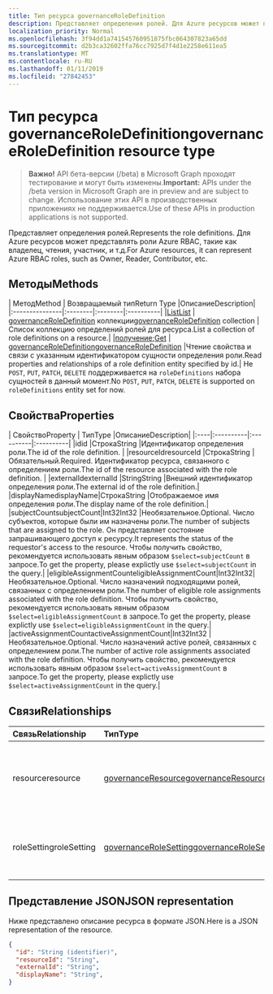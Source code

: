 ```yaml
---
title: Тип ресурса governanceRoleDefinition
description: Представляет определения ролей. Для Azure ресурсов может представлять роли Azure RBAC, такие как владелец, чтения, участник, и т.д.
localization_priority: Normal
ms.openlocfilehash: 3f94dd1a741545760951875fbc064307823a65dd
ms.sourcegitcommit: d2b3ca32602ffa76cc7925d7f4d1e2258e611ea5
ms.translationtype: MT
ms.contentlocale: ru-RU
ms.lasthandoff: 01/11/2019
ms.locfileid: "27842453"
---
```

# <a name="governanceroledefinition-resource-type"></a><span data-ttu-id="cd72a-104">Тип ресурса governanceRoleDefinition</span><span class="sxs-lookup"><span data-stu-id="cd72a-104">governanceRoleDefinition resource type</span></span>

> <span data-ttu-id="cd72a-105">**Важно!** API бета-версии (/beta) в Microsoft Graph проходят тестирование и могут быть изменены.</span><span class="sxs-lookup"><span data-stu-id="cd72a-105">**Important:** APIs under the /beta version in Microsoft Graph are in preview and are subject to change.</span></span> <span data-ttu-id="cd72a-106">Использование этих API в производственных приложениях не поддерживается.</span><span class="sxs-lookup"><span data-stu-id="cd72a-106">Use of these APIs in production applications is not supported.</span></span> 


<span data-ttu-id="cd72a-107">Представляет определения ролей.</span><span class="sxs-lookup"><span data-stu-id="cd72a-107">Represents the role definitions.</span></span> <span data-ttu-id="cd72a-108">Для Azure ресурсов может представлять роли Azure RBAC, такие как владелец, чтения, участник, и т.д.</span><span class="sxs-lookup"><span data-stu-id="cd72a-108">For Azure resources, it can represent Azure RBAC roles, such as Owner, Reader, Contributor, etc.</span></span>


## <a name="methods"></a><span data-ttu-id="cd72a-109">Методы</span><span class="sxs-lookup"><span data-stu-id="cd72a-109">Methods</span></span>

| <span data-ttu-id="cd72a-110">Метод</span><span class="sxs-lookup"><span data-stu-id="cd72a-110">Method</span></span>          | <span data-ttu-id="cd72a-111">Возвращаемый тип</span><span class="sxs-lookup"><span data-stu-id="cd72a-111">Return Type</span></span> |<span data-ttu-id="cd72a-112">Описание</span><span class="sxs-lookup"><span data-stu-id="cd72a-112">Description</span></span>|
|:---------------|:--------|:--------|:----------|
|[<span data-ttu-id="cd72a-113">List</span><span class="sxs-lookup"><span data-stu-id="cd72a-113">List</span></span>](../api/governanceroledefinition-list.md) | <span data-ttu-id="cd72a-114">[governanceRoleDefinition](../resources/governanceroledefinition.md) коллекции</span><span class="sxs-lookup"><span data-stu-id="cd72a-114">[governanceRoleDefinition](../resources/governanceroledefinition.md) collection</span></span> |<span data-ttu-id="cd72a-115">Список коллекцию определений ролей для ресурса.</span><span class="sxs-lookup"><span data-stu-id="cd72a-115">List a collection of role definitions on a resource.</span></span>|
|<span data-ttu-id="cd72a-116">[получение](../api/governanceroledefinition-get.md);</span><span class="sxs-lookup"><span data-stu-id="cd72a-116">[Get](../api/governanceroledefinition-get.md)</span></span> | [<span data-ttu-id="cd72a-117">governanceRoleDefinition</span><span class="sxs-lookup"><span data-stu-id="cd72a-117">governanceRoleDefinition</span></span>](../resources/governanceroledefinition.md) |<span data-ttu-id="cd72a-118">Чтение свойства и связи с указанным идентификатором сущности определения роли.</span><span class="sxs-lookup"><span data-stu-id="cd72a-118">Read properties and relationships of a role definition entity specified by id.</span></span>|
<span data-ttu-id="cd72a-119">Не `POST`, `PUT`, `PATCH`, `DELETE` поддерживается на `roleDefinitions` набора сущностей в данный момент.</span><span class="sxs-lookup"><span data-stu-id="cd72a-119">No `POST`, `PUT`, `PATCH`, `DELETE` is supported on `roleDefinitions` entity set for now.</span></span>
## <a name="properties"></a><span data-ttu-id="cd72a-120">Свойства</span><span class="sxs-lookup"><span data-stu-id="cd72a-120">Properties</span></span>
| <span data-ttu-id="cd72a-121">Свойство</span><span class="sxs-lookup"><span data-stu-id="cd72a-121">Property</span></span>  | <span data-ttu-id="cd72a-122">Тип</span><span class="sxs-lookup"><span data-stu-id="cd72a-122">Type</span></span>      |<span data-ttu-id="cd72a-123">Описание</span><span class="sxs-lookup"><span data-stu-id="cd72a-123">Description</span></span>|
|:----|:----------|:----------|:----------|
|<span data-ttu-id="cd72a-124">id</span><span class="sxs-lookup"><span data-stu-id="cd72a-124">id</span></span>         |<span data-ttu-id="cd72a-125">Строка</span><span class="sxs-lookup"><span data-stu-id="cd72a-125">String</span></span>     |<span data-ttu-id="cd72a-126">Идентификатор определения роли.</span><span class="sxs-lookup"><span data-stu-id="cd72a-126">The id of the role definition.</span></span> |
|<span data-ttu-id="cd72a-127">resourceId</span><span class="sxs-lookup"><span data-stu-id="cd72a-127">resourceId</span></span> |<span data-ttu-id="cd72a-128">Строка</span><span class="sxs-lookup"><span data-stu-id="cd72a-128">String</span></span>     |<span data-ttu-id="cd72a-129">Обязательный.</span><span class="sxs-lookup"><span data-stu-id="cd72a-129">Required.</span></span> <span data-ttu-id="cd72a-130">Идентификатор ресурса, связанного с определением роли.</span><span class="sxs-lookup"><span data-stu-id="cd72a-130">The id of the resource associated with the role definition.</span></span> |
|<span data-ttu-id="cd72a-131">externalId</span><span class="sxs-lookup"><span data-stu-id="cd72a-131">externalId</span></span>   |<span data-ttu-id="cd72a-132">String</span><span class="sxs-lookup"><span data-stu-id="cd72a-132">String</span></span>     |<span data-ttu-id="cd72a-133">Внешний идентификатор определения роли.</span><span class="sxs-lookup"><span data-stu-id="cd72a-133">The external id of the role definition.</span></span>|
|<span data-ttu-id="cd72a-134">displayName</span><span class="sxs-lookup"><span data-stu-id="cd72a-134">displayName</span></span>|<span data-ttu-id="cd72a-135">Строка</span><span class="sxs-lookup"><span data-stu-id="cd72a-135">String</span></span>     |<span data-ttu-id="cd72a-136">Отображаемое имя определения роли.</span><span class="sxs-lookup"><span data-stu-id="cd72a-136">The display name of the role definition.</span></span>|
|<span data-ttu-id="cd72a-137">subjectCount</span><span class="sxs-lookup"><span data-stu-id="cd72a-137">subjectCount</span></span>|<span data-ttu-id="cd72a-138">Int32</span><span class="sxs-lookup"><span data-stu-id="cd72a-138">Int32</span></span>     |<span data-ttu-id="cd72a-139">Необязательное.</span><span class="sxs-lookup"><span data-stu-id="cd72a-139">Optional.</span></span> <span data-ttu-id="cd72a-140">Число субъектов, которые были им назначены роли.</span><span class="sxs-lookup"><span data-stu-id="cd72a-140">The number of subjects that are assigned to the role.</span></span> <span data-ttu-id="cd72a-141">Он представляет состояние запрашивающего доступ к ресурсу.</span><span class="sxs-lookup"><span data-stu-id="cd72a-141">It represents the status of the requestor's access to the resource.</span></span> <span data-ttu-id="cd72a-142">Чтобы получить свойство, рекомендуется использовать явным образом `$select=subjectCount` в запросе.</span><span class="sxs-lookup"><span data-stu-id="cd72a-142">To get the property, please explictly use `$select=subjectCount` in the query.</span></span>|
|<span data-ttu-id="cd72a-143">eligibleAssignmentCount</span><span class="sxs-lookup"><span data-stu-id="cd72a-143">eligibleAssignmentCount</span></span>|<span data-ttu-id="cd72a-144">Int32</span><span class="sxs-lookup"><span data-stu-id="cd72a-144">Int32</span></span>|<span data-ttu-id="cd72a-145">Необязательное.</span><span class="sxs-lookup"><span data-stu-id="cd72a-145">Optional.</span></span> <span data-ttu-id="cd72a-146">Число назначений подходящими ролей, связанных с определением роли.</span><span class="sxs-lookup"><span data-stu-id="cd72a-146">The number of eligible role assignments associated with the role definition.</span></span> <span data-ttu-id="cd72a-147">Чтобы получить свойство, рекомендуется использовать явным образом `$select=eligibleAssignmentCount` в запросе.</span><span class="sxs-lookup"><span data-stu-id="cd72a-147">To get the property, please explictly use `$select=eligibleAssignmentCount` in the query.</span></span>|
|<span data-ttu-id="cd72a-148">activeAssignmentCount</span><span class="sxs-lookup"><span data-stu-id="cd72a-148">activeAssignmentCount</span></span>|<span data-ttu-id="cd72a-149">Int32</span><span class="sxs-lookup"><span data-stu-id="cd72a-149">Int32</span></span>    |<span data-ttu-id="cd72a-150">Необязательное.</span><span class="sxs-lookup"><span data-stu-id="cd72a-150">Optional.</span></span> <span data-ttu-id="cd72a-151">Число назначений active ролей, связанных с определением роли.</span><span class="sxs-lookup"><span data-stu-id="cd72a-151">The number of active role assignments associated with the role definition.</span></span>  <span data-ttu-id="cd72a-152">Чтобы получить свойство, рекомендуется использовать явным образом `$select=activeAssignmentCount` в запросе.</span><span class="sxs-lookup"><span data-stu-id="cd72a-152">To get the property, please explictly use `$select=activeAssignmentCount` in the query.</span></span>|


## <a name="relationships"></a><span data-ttu-id="cd72a-153">Связи</span><span class="sxs-lookup"><span data-stu-id="cd72a-153">Relationships</span></span>
| <span data-ttu-id="cd72a-154">Связь</span><span class="sxs-lookup"><span data-stu-id="cd72a-154">Relationship</span></span> | <span data-ttu-id="cd72a-155">Тип</span><span class="sxs-lookup"><span data-stu-id="cd72a-155">Type</span></span>   |<span data-ttu-id="cd72a-156">Описание</span><span class="sxs-lookup"><span data-stu-id="cd72a-156">Description</span></span>|
|:---------------|:--------|:----------|
|<span data-ttu-id="cd72a-157">resource</span><span class="sxs-lookup"><span data-stu-id="cd72a-157">resource</span></span>|[<span data-ttu-id="cd72a-158">governanceResource</span><span class="sxs-lookup"><span data-stu-id="cd72a-158">governanceResource</span></span>](../resources/governanceresource.md)|<span data-ttu-id="cd72a-159">Только для чтения.</span><span class="sxs-lookup"><span data-stu-id="cd72a-159">Read-only.</span></span> <span data-ttu-id="cd72a-160">Связанные ресурсов для определения роли.</span><span class="sxs-lookup"><span data-stu-id="cd72a-160">The associated resource for the role definition.</span></span>|
|<span data-ttu-id="cd72a-161">roleSetting</span><span class="sxs-lookup"><span data-stu-id="cd72a-161">roleSetting</span></span>|[<span data-ttu-id="cd72a-162">governanceRoleSetting</span><span class="sxs-lookup"><span data-stu-id="cd72a-162">governanceRoleSetting</span></span>](../resources/governancerolesetting.md)|<span data-ttu-id="cd72a-163">Параметр связанных ролей для определения роли.</span><span class="sxs-lookup"><span data-stu-id="cd72a-163">The associated role setting for the role definition.</span></span>|

## <a name="json-representation"></a><span data-ttu-id="cd72a-164">Представление JSON</span><span class="sxs-lookup"><span data-stu-id="cd72a-164">JSON representation</span></span>

<span data-ttu-id="cd72a-165">Ниже представлено описание ресурса в формате JSON.</span><span class="sxs-lookup"><span data-stu-id="cd72a-165">Here is a JSON representation of the resource.</span></span>

<!-- {
  "blockType": "resource",
  "optionalProperties": [

  ],
  "@odata.type": "microsoft.graph.governanceRoleDefinition"
}-->

```json
{
  "id": "String (identifier)",
  "resourceId": "String",
  "externalId": "String",
  "displayName": "String",
}

```

<!-- uuid: 8fcb5dbc-d5aa-4681-8e31-b001d5168d79
2015-10-25 14:57:30 UTC -->
<!-- {
  "type": "#page.annotation",
  "description": "governanceRoleDefinition",
  "keywords": "",
  "section": "documentation",
  "tocPath": ""
}-->
